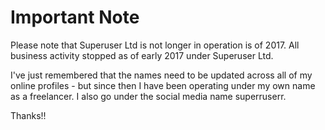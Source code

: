 # Important Note

Please note that Superuser Ltd is not longer in operation is of 2017. All business activity stopped as of early 2017 under Superuser Ltd.

I've just remembered that the names need to be updated across all of my online profiles - but since then I have been operating under my own name as a freelancer. I also go under the social media name superruserr.

Thanks!!
